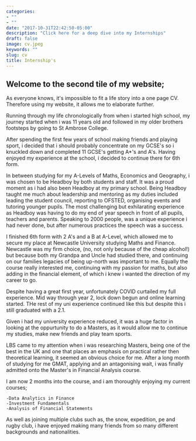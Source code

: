 ```yaml
---
categories:
- ""
- ""
date: "2017-10-31T22:42:50-05:00"
description: "Click here for a deep dive into my Internships"
draft: false
image: cv.jpeg
keywords: ""
slug: cv
title: Internship's
---
```


## **Welcome to the second tile of my website;**

As everyone knows, it's impossible to fit a life story into a one page CV. Therefore using my website, it allows me to elaborate further.

Running through my life chronologically from when i started high school, my journey started when i was 11 years old and followed in my older brothers footsteps by going to St Ambrose College. 

After spending the first few years of school making friends and playing sport, i decided that i should probably concentrate on my GCSE's so i knuckled down and completed 11 GCSE's getting A*'s and A's. Having enjoyed my experience at the school, i decided to continue there for 6th form. 

In between studying for my A-Levels of Maths, Economics and Geography, i was  chosen to be Headboy by both students and staff. It was a proud moment as i had also been Headboy at my primary school. Being Headboy taught me much about leadership and mentoring as my duties included leading the student council, reporting to OFSTED, organising events and tutoring younger pupils. The most challenging but exhilarating experience as Headboy was having to do my end of year speech in front of all pupils, teachers and parents. Speaking to 2000 people, was a unique experience i had never done, but after numerous practices the speech was a success. 

I finished 6th form with 2 A's and a B at A-Level, which allowed me to secure my place at Newcastle University studying Maths and Finance. Newcastle was my firm choice, (no, not only because of the cheap alcohol!) but because both my Grandpa and Uncle had studied there, and continuing on our families legacies of being up-north was important to me. Equally the course really interested me, continuing with my passion for maths, but also adding in the financial element, of which i knew i wanted the direction of my career to go. 

Despite having a great first year, unfortunately COVID curtailed my full experience. Mid way through year 2, lock down begun and online learning started. THe rest of my uni experience continued like this but despite this i still graduated with a 2.1. 

Given i had my university experience reduced, it was a huge factor in looking at the oppurtunity to do a Masters, as it would allow me to continue my studies, make new friends and play team sports. 

LBS came to my attention when i was researching Masters, being one of the best in the UK and one that places an emphasis on practical rather then theoretical learning, it seemed an obvious choice for me. After a long month of studying for me GMAT, applying and an antagonising wait, i was finally admitted onto the Master's in Financial Analysis course. 

I am now 2 months into the course, and i am thoroughly enjoying my current courses;

    -Data Analytics in Finance
    -Investment Fundamentals
    -Analysis of Financial Statements
    
As well as joining multiple clubs such as, the snow, expedition, pe and rugby club, i have enjoyed making many friends from so many different backgrounds and nationalities. 




